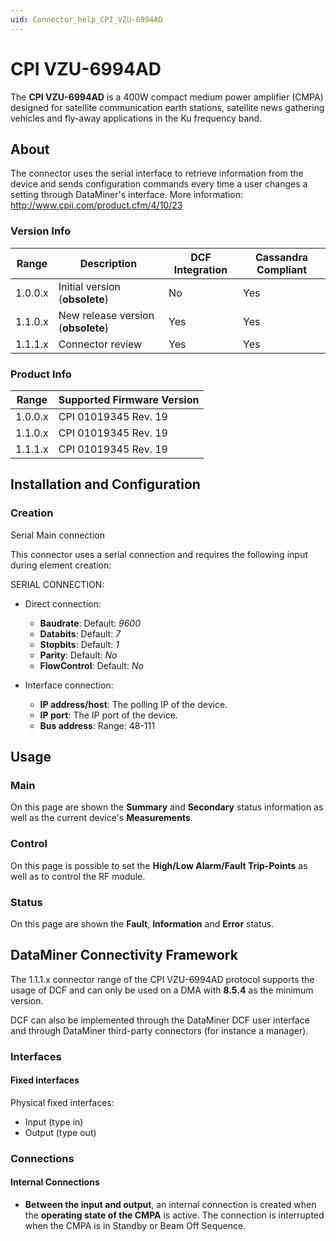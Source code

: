 ```yaml
---
uid: Connector_help_CPI_VZU-6994AD
---
```


# CPI VZU-6994AD

The **CPI VZU-6994AD** is a 400W compact medium power amplifier (CMPA) designed for satellite communication earth stations, satellite news gathering vehicles and fly-away applications in the Ku frequency band.

## About

The connector uses the serial interface to retrieve information from the device and sends configuration commands every time a user changes a setting through DataMiner's interface. More information: <http://www.cpii.com/product.cfm/4/10/23>

### Version Info

| **Range** | **Description**                    | **DCF Integration** | **C**as**sandra Compliant** |
|------------------|------------------------------------|---------------------|-----------------------------|
| 1.0.0.x          | Initial version (**obsolete**)     | No                  | Yes                         |
| 1.1.0.x          | New release version (**obsolete**) | Yes                 | Yes                         |
| 1.1.1.x          | Connector review                      | Yes                 | Yes                         |

### Product Info

| Range | Supported Firmware Version |
|------------------|-----------------------------|
| 1.0.0.x          | CPI 01019345 Rev. 19        |
| 1.1.0.x          | CPI 01019345 Rev. 19        |
| 1.1.1.x          | CPI 01019345 Rev. 19        |

## Installation and Configuration

### Creation

Serial Main connection

This connector uses a serial connection and requires the following input during element creation:

SERIAL CONNECTION:

- Direct connection:

  - **Baudrate**: Default: *9600*
  - **Databits**: Default: *7*
  - **Stopbits**: Default: *1*
  - **Parity**: Default: *No*
  - **FlowControl**: Default: *No*

- Interface connection:

  - **IP address/host**: The polling IP of the device.
  - **IP port**: The IP port of the device.
  - **Bus address**: Range: 48-111

## Usage

### Main

On this page are shown the **Summary** and **Secondary** status information as well as the current device's **Measurements**.

### Control

On this page is possible to set the **High/Low Alarm/Fault Trip-Points** as well as to control the RF module.

### Status

On this page are shown the **Fault**, **Information** and **Error** status.

## DataMiner Connectivity Framework

The 1.1.1.x connector range of the CPI VZU-6994AD protocol supports the usage of DCF and can only be used on a DMA with **8.5.4** as the minimum version.

DCF can also be implemented through the DataMiner DCF user interface and through DataMiner third-party connectors (for instance a manager).

### Interfaces

#### Fixed interfaces

Physical fixed interfaces:

- Input (type in)
- Output (type out)

### Connections

#### Internal Connections

- **Between the input and output**, an internal connection is created when the **operating state of the CMPA** is active. The connection is interrupted when the CMPA is in Standby or Beam Off Sequence.
